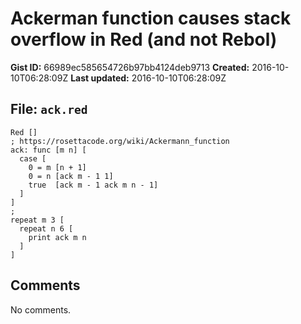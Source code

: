 # Ackerman function causes stack overflow in Red (and not Rebol)

**Gist ID:** 66989ec585654726b97bb4124deb9713
**Created:** 2016-10-10T06:28:09Z
**Last updated:** 2016-10-10T06:28:09Z

## File: `ack.red`

```Red
Red []
; https://rosettacode.org/wiki/Ackermann_function
ack: func [m n] [
  case [
    0 = m [n + 1]
    0 = n [ack m - 1 1]
    true  [ack m - 1 ack m n - 1]
  ]
]
;
repeat m 3 [
  repeat n 6 [
    print ack m n
  ]
]
```

## Comments

No comments.
